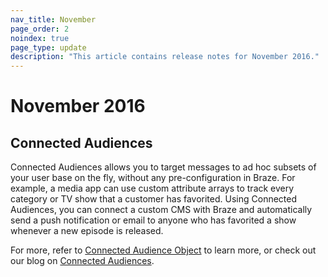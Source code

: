 ```yaml
---
nav_title: November
page_order: 2
noindex: true
page_type: update
description: "This article contains release notes for November 2016."
---
```


# November 2016

## Connected Audiences

Connected Audiences allows you to target messages to ad hoc subsets of your user base on the fly, without any pre-configuration in Braze. For example, a media app can use custom attribute arrays to track every category or TV show that a customer has favorited. Using Connected Audiences, you can connect a custom CMS with Braze and automatically send a push notification or email to anyone who has favorited a show whenever a new episode is released.

For more, refer to [Connected Audience Object][12] to learn more, or check out our blog on [Connected Audiences][13].

[12]: {{site.baseurl}}/api/objects_filters/connected_audience/
[13]: https://www.braze.com/blog/connected-audiences/
